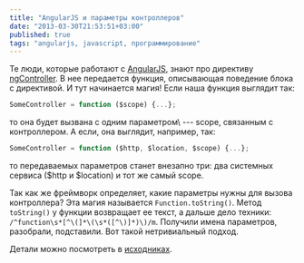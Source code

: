```yaml
---
title: "AngularJS и параметры контроллеров"
date: "2013-03-30T21:53:51+03:00"
published: true
tags: "angularjs, javascript, программирование"
---
```


Те люди, которые работают с [AngularJS](http://angularjs.org/), знают про директиву
[ngController](http://docs.angularjs.org/api/ng.directive:ngController). В нее передается функция, описывающая
поведение блока с директивой. И тут начинается магия! Если наша функция выглядит так:

~~~~~javascript
SomeController = function ($scope) {...};
~~~~~

то она будет вызвана с одним параметром\ --- scope, связанным с контроллером. А если, она выглядит, например, так:

~~~~~javascript
SomeController = function ($http, $location, $scope) {...};
~~~~~

то передаваемых параметров станет внезапно три: два системных сервиса ($http и $location) и тот же самый scope.

Так как же фреймворк определяет, какие параметры нужны для вызова контроллера? Эта магия называется
`Function.toString()`. Метод `toString()` у функции возвращает ее текст, а дальше дело техники:
`/^function\s*[^\(]*\(\s*([^\)]*)\)/m`. Получили имена параметров, разобрали, подставили.
Вот такой нетривиальный подход.

Детали можно посмотреть в [исходниках](https://github.com/angular/angular.js/blob/master/src/auto/injector.js#L45).
